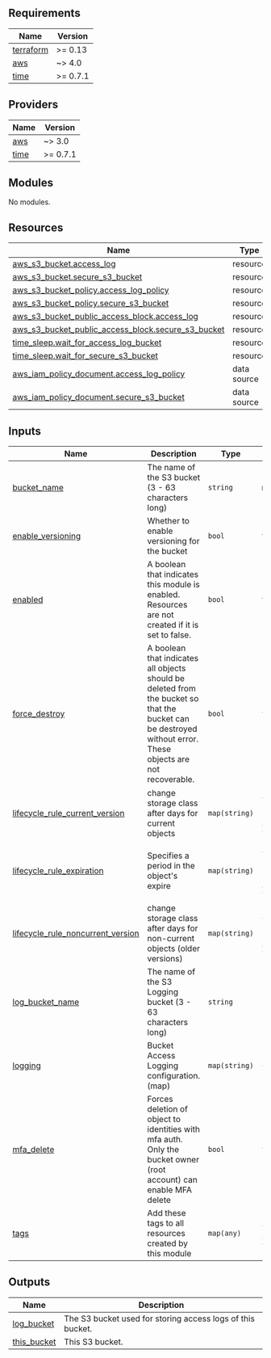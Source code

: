 ## Requirements

| Name | Version  |
|------|----------|
| <a name="requirement_terraform"></a> [terraform](#requirement\_terraform) | >= 0.13  |
| <a name="requirement_aws"></a> [aws](#requirement\_aws) | ~> 4.0   |
| <a name="requirement_time"></a> [time](#requirement\_time) | >= 0.7.1 |

## Providers

| Name | Version |
|------|---------|
| <a name="provider_aws"></a> [aws](#provider\_aws) | ~> 3.0 |
| <a name="provider_time"></a> [time](#provider\_time) | >= 0.7.1 |

## Modules

No modules.

## Resources

| Name | Type |
|------|------|
| [aws_s3_bucket.access_log](https://registry.terraform.io/providers/hashicorp/aws/latest/docs/resources/s3_bucket) | resource |
| [aws_s3_bucket.secure_s3_bucket](https://registry.terraform.io/providers/hashicorp/aws/latest/docs/resources/s3_bucket) | resource |
| [aws_s3_bucket_policy.access_log_policy](https://registry.terraform.io/providers/hashicorp/aws/latest/docs/resources/s3_bucket_policy) | resource |
| [aws_s3_bucket_policy.secure_s3_bucket](https://registry.terraform.io/providers/hashicorp/aws/latest/docs/resources/s3_bucket_policy) | resource |
| [aws_s3_bucket_public_access_block.access_log](https://registry.terraform.io/providers/hashicorp/aws/latest/docs/resources/s3_bucket_public_access_block) | resource |
| [aws_s3_bucket_public_access_block.secure_s3_bucket](https://registry.terraform.io/providers/hashicorp/aws/latest/docs/resources/s3_bucket_public_access_block) | resource |
| [time_sleep.wait_for_access_log_bucket](https://registry.terraform.io/providers/hashicorp/time/latest/docs/resources/sleep) | resource |
| [time_sleep.wait_for_secure_s3_bucket](https://registry.terraform.io/providers/hashicorp/time/latest/docs/resources/sleep) | resource |
| [aws_iam_policy_document.access_log_policy](https://registry.terraform.io/providers/hashicorp/aws/latest/docs/data-sources/iam_policy_document) | data source |
| [aws_iam_policy_document.secure_s3_bucket](https://registry.terraform.io/providers/hashicorp/aws/latest/docs/data-sources/iam_policy_document) | data source |

## Inputs

| Name | Description | Type | Default | Required |
|------|-------------|------|---------|:--------:|
| <a name="input_bucket_name"></a> [bucket\_name](#input\_bucket\_name) | The name of the S3 bucket (3 - 63 characters long) | `string` | n/a | yes |
| <a name="input_enable_versioning"></a> [enable\_versioning](#input\_enable\_versioning) | Whether to enable versioning for the bucket | `bool` | `true` | no |
| <a name="input_enabled"></a> [enabled](#input\_enabled) | A boolean that indicates this module is enabled. Resources are not created if it is set to false. | `bool` | `true` | no |
| <a name="input_force_destroy"></a> [force\_destroy](#input\_force\_destroy) | A boolean that indicates all objects should be deleted from the bucket so that the bucket can be destroyed without error. These objects are not recoverable. | `bool` | `false` | no |
| <a name="input_lifecycle_rule_current_version"></a> [lifecycle\_rule\_current\_version](#input\_lifecycle\_rule\_current\_version) | change storage class after days for current objects | `map(string)` | <pre>{<br>  "days": 90,<br>  "storage_class": "GLACIER"<br>}</pre> | no |
| <a name="input_lifecycle_rule_expiration"></a> [lifecycle\_rule\_expiration](#input\_lifecycle\_rule\_expiration) | Specifies a period in the object's expire | `map(string)` | <pre>{<br>  "date": null,<br>  "days": null,<br>  "expired_object_delete_marker": null<br>}</pre> | no |
| <a name="input_lifecycle_rule_noncurrent_version"></a> [lifecycle\_rule\_noncurrent\_version](#input\_lifecycle\_rule\_noncurrent\_version) | change storage class after days for non-current objects (older versions) | `map(string)` | <pre>{<br>  "days": 90,<br>  "storage_class": "GLACIER"<br>}</pre> | no |
| <a name="input_log_bucket_name"></a> [log\_bucket\_name](#input\_log\_bucket\_name) | The name of the S3 Logging bucket (3 - 63 characters long) | `string` | `""` | no |
| <a name="input_logging"></a> [logging](#input\_logging) | Bucket Access Logging configuration. (map) | `map(string)` | `{}` | no |
| <a name="input_mfa_delete"></a> [mfa\_delete](#input\_mfa\_delete) | Forces deletion of object to identities with mfa auth. Only the bucket owner (root account) can enable MFA delete | `bool` | `false` | no |
| <a name="input_tags"></a> [tags](#input\_tags) | Add these tags to all resources created by this module | `map(any)` | <pre>{<br>  "Generator": "Terraform"<br>}</pre> | no |

## Outputs

| Name | Description |
|------|-------------|
| <a name="output_log_bucket"></a> [log\_bucket](#output\_log\_bucket) | The S3 bucket used for storing access logs of this bucket. |
| <a name="output_this_bucket"></a> [this\_bucket](#output\_this\_bucket) | This S3 bucket. |
